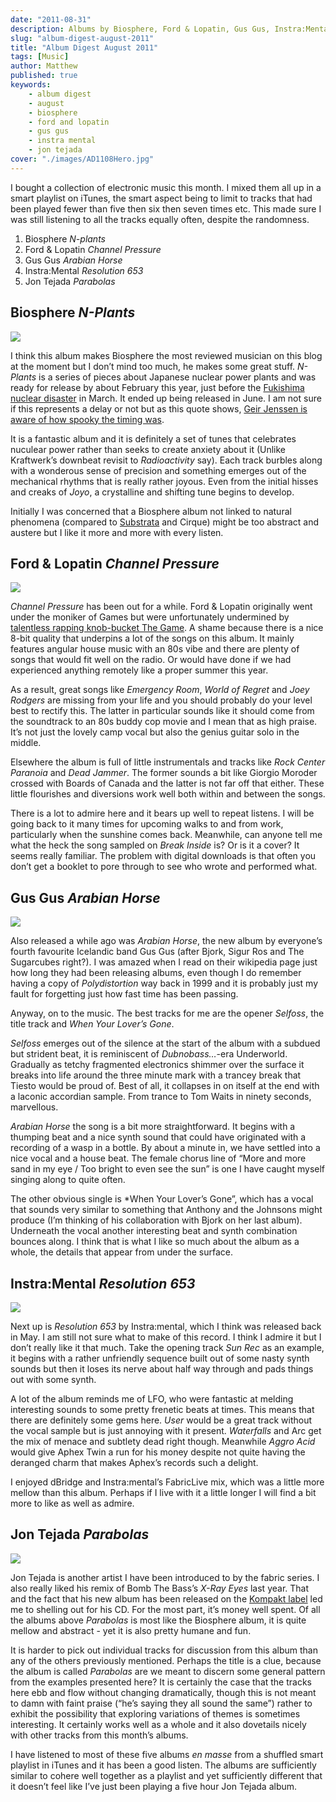 ```yaml
---
date: "2011-08-31"
description: Albums by Biosphere, Ford & Lopatin, Gus Gus, Instra:Mental, and Jon Tejada.
slug: "album-digest-august-2011" 
title: "Album Digest August 2011"
tags: [Music]
author: Matthew
published: true
keywords:
    - album digest
    - august
    - biosphere
    - ford and lopatin
    - gus gus
    - instra mental
    - jon tejada
cover: "./images/AD1108Hero.jpg"
---
```


I bought a collection of electronic music this month. I mixed them all up in a smart playlist on iTunes, the smart aspect being to limit to tracks that had been played fewer than five then six then seven times etc. This made sure I was still listening to all the tracks equally often, despite the randomness.

1. Biosphere _N-plants_
2. Ford & Lopatin _Channel Pressure_
3. Gus Gus _Arabian Horse_
4. Instra:Mental _Resolution 653_
5. Jon Tejada _Parabolas_

## Biosphere _N-Plants_

<div class="align-left album-cover"><img src="./images/biosphere-n-plants.jpg"></div>

I think this album makes Biosphere the most reviewed musician on this blog at the moment but I don’t mind too much, he makes some great stuff. _N-Plants_ is a series of pieces about Japanese nuclear power plants and was ready for release by about February this year, just before the [Fukishima nuclear disaster](http://en.wikipedia.org/wiki/Fukushima_Daiichi_nuclear_disaster) in March. It ended up being released in June. I am not sure if this represents a delay or not but as this quote shows, [Geir Jenssen is aware of how spooky the timing was](http://www.touchmusic.org.uk/catalogue/to84_biosphere_nplants.html).

It is a fantastic album and it is definitely a set of tunes that celebrates nuculear power rather than seeks to create anxiety about it (Unlike Kraftwerk’s downbeat revisit to _Radioactivity_ say). Each track burbles along with a wonderous sense of precision and something emerges out of the mechanical rhythms that is really rather joyous. Even from the initial hisses and creaks of _Joyo_, a crystalline and shifting tune begins to develop.

Initially I was concerned that a Biosphere album not linked to natural phenomena (compared to [Substrata](uc4) and Cirque) might be too abstract and austere but I like it more and more with every listen.

## Ford & Lopatin _Channel Pressure_

<div class="align-left album-cover"><img src="./images/ford-lopatin-channel-pressure.jpg"></div>

_Channel Pressure_ has been out for a while. Ford & Lopatin originally went under the moniker of Games but were unfortunately undermined by [talentless rapping knob-bucket The Game](http://www.guardian.co.uk/music/2011/aug/15/game-twitter-prank-la-police). A shame because there is a nice 8-bit quality that underpins a lot of the songs on this album. It mainly features angular house music with an 80s vibe and there are plenty of songs that would fit well on the radio. Or would have done if we had experienced anything remotely like a proper summer this year.

As a result, great songs like _Emergency Room_, _World of Regret_ and _Joey Rodgers_ are missing from your life and you should probably do your level best to rectify this. The latter in particular sounds like it should come from the soundtrack to an 80s buddy cop movie and I mean that as high praise. It’s not just the lovely camp vocal but also the genius guitar solo in the middle.

Elsewhere the album is full of little instrumentals and tracks like _Rock Center Paranoia_ and _Dead Jammer_. The former sounds a bit like Giorgio Moroder crossed with Boards of Canada and the latter is not far off that either. These little flourishes and diversions work well both within and between the songs.

There is a lot to admire here and it bears up well to repeat listens. I will be going back to it many times for upcoming walks to and from work, particularly when the sunshine comes back. Meanwhile, can anyone tell me what the heck the song sampled on _Break Inside_ is? Or is it a cover? It seems really familiar. The problem with digital downloads is that often you don’t get a booklet to pore through to see who wrote and performed what.

## Gus Gus _Arabian Horse_

<div class="align-left album-cover"><img src="./images/gus-gus-arabian-horse.jpg"></div>

Also released a while ago was _Arabian Horse_, the new album by everyone’s fourth  favourite Icelandic band Gus Gus (after Bjork, Sigur Ros and The Sugarcubes right?). I was amazed when I read on their wikipedia page just how long they had been releasing albums, even though I do remember having a copy of _Polydistortion_ way back in 1999 and it is probably just my fault for forgetting just how fast time has been passing.

Anyway, on to the music. The best tracks for me are the opener _Selfoss_, the title track and _When Your Lover’s Gone_.

_Selfoss_ emerges out of the silence at the start of the album with a subdued but strident beat, it is reminiscent of _Dubnobass…_-era Underworld. Gradually as tetchy fragmented electronics shimmer over the surface it breaks into life around the three minute mark with a trancey break that Tiesto would be proud of. Best of all, it collapses in on itself at the end with a laconic accordian sample. From trance to Tom Waits in ninety seconds, marvellous.

_Arabian Horse_ the song is a bit more straightforward. It begins with a thumping beat and a nice synth sound that could have originated with a recording of a wasp in a bottle. By about a minute in, we have settled into a nice vocal and a house beat. The female chorus line of “More and more sand in my eye / Too bright to even see the sun” is one I have caught myself singing along to quite often.

The other obvious single is *When Your Lover’s Gone”, which has a vocal that sounds very similar to something that Anthony and the Johnsons might produce (I’m thinking of his collaboration with Bjork on her last album). Underneath the vocal another interesting beat and synth combination bounces along. I think that is what I like so much about the album as a whole, the details that appear from under the surface.

## Instra:Mental _Resolution 653_

<div class="align-left album-cover"><img src="./images/instramental-resolution.jpg"></div>

Next up is _Resolution 653_ by Instra:mental, which I think was released back in May. I am still not sure what to make of this record. I think I admire it but I don’t really like it that much. Take the opening track _Sun Rec_ as an example, it begins with a rather unfriendly sequence built out of some nasty synth sounds but then it loses its nerve about half way through and pads things out with some synth.

A lot of the album reminds me of LFO, who were fantastic at melding interesting sounds to some pretty frenetic beats at times. This means that there are definitely some gems here. _User_ would be a great track without the vocal sample but is just annoying with it present. _Waterfalls_ and Arc get the mix of menace and subtlety dead right though. Meanwhile _Aggro Acid_ would give Aphex Twin a run for his money despite not quite having the deranged charm that makes Aphex’s records such a delight.

I enjoyed dBridge and Instra:mental’s FabricLive mix, which was a little more mellow than this album. Perhaps if I live with it a little longer I will find a bit more to like as well as admire.

## Jon Tejada _Parabolas_

<div class="align-left album-cover"><img src="./images/jon-tejada-parabolas.jpg"></div>

Jon Tejada is another artist I have been introduced to by the fabric series. I also really liked his remix of Bomb The Bass’s _X-Ray Eyes_ last year. That and the fact that his new album has been released on the [Kompakt label](http://www.kompakt.fm/) led me to shelling out for his CD. For the most part, it’s money well spent. Of all the albums above _Parabolas_ is most like the Biosphere album, it is quite mellow and abstract - yet it is also pretty humane and fun.

It is harder to pick out individual tracks for discussion from this album than any of the others previously mentioned. Perhaps the title is a clue, because the album is called _Parabolas_ are we meant to discern some general pattern from the examples presented here? It is certainly the case that the tracks here ebb and flow without changing dramatically, though this is not meant to damn with faint praise (“he’s saying they all sound the same”) rather to exhibit the possibility that exploring variations of themes is sometimes interesting. It certainly works well as a whole and it also dovetails nicely with other tracks from this month’s albums.

I have listened to most of these five albums _en masse_ from a shuffled smart playlist in iTunes and it has been a good listen. The albums are sufficiently similar to cohere well together as a playlist and yet sufficiently different that it doesn’t feel like I’ve just been playing a five hour Jon Tejada album.
